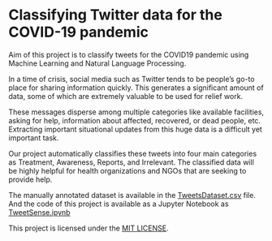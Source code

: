 # Classifying Twitter data for the COVID-19 pandemic

  Aim of this project is to classify tweets for the COVID19 pandemic using Machine Learning and Natural Language Processing.
  
In a time of crisis, social media such as Twitter tends to be people’s go-to place for sharing information quickly. This generates a significant amount of data, some of which are extremely valuable to be used for relief work. 
	
  These messages disperse among multiple categories like available facilities, asking for help, information about affected, recovered, or dead people, etc. Extracting important situational updates from this huge data is a difficult yet important task.
	
  Our project automatically classifies these tweets into four main categories as Treatment, Awareness, Reports, and Irrelevant. The classified data will be highly helpful for health organizations and NGOs that are seeking to provide help.
  
  The manually annotated dataset is available in the [TweetsDataset.csv](https://github.com/kiran-lenka/TweetSense/blob/main/TweetsDataset.csv) file. And the code of this project is available as a Jupyter Notebook as [TweetSense.ipynb](https://github.com/kiran-lenka/TweetSense/blob/main/TweetSense.ipynb)
  
 This project is licensed under the [MIT LICENSE](https://github.com/kiran-lenka/TweetSense/blob/main/LICENSE). 
